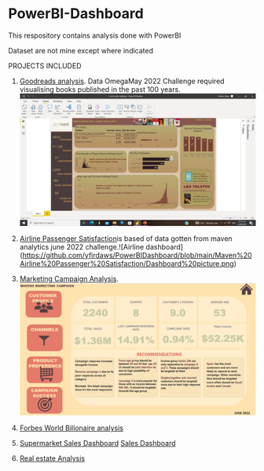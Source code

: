 # PowerBI-Dashboard
 This respository contains analysis done with PowerBI
 
 Dataset are not mine except where indicated


PROJECTS INCLUDED

1. [Goodreads analysis](https://github.com/yfirdaws/PowerBI-Dashboard/tree/main/Good%20reads%20analysis). Data OmegaMay 2022 Challenge required visualising books published in the past 100 years. ![Good reads dashboard](https://github.com/yfirdaws/PowerBI-Dashboard/blob/main/Good%20reads%20analysis/Dashboard.png)

2. [Airline Passenger Satisfaction](https://github.com/yfirdaws/PowerBI-Dashboard/tree/main/Maven%20Airline%20Passenger%20Satisfaction)is based of data gotten from maven analytics june 2022 challenge.![Airline dashboard] (https://github.com/yfirdaws/PowerBIDashboard/blob/main/Maven%20Airline%20Passenger%20Satisfaction/Dashboard%20picture.png)
3. [Marketing Campaign Analysis](https://github.com/yfirdaws/PowerBI-Dashboard/tree/main/Mavens%20Marketing%20Campaign%20Analysis). ![Marketing Campaign Dashboard](https://github.com/yfirdaws/PowerBI-Dashboard/blob/main/Mavens%20Marketing%20Campaign%20Analysis/Screen%20shots/Dashboard%20Home.png)
4. [Forbes World Billonaire analysis](https://github.com/yfirdaws/PowerBI-Dashboard/tree/main/Onyx%20Forbes-Worlds-Billionaires-List-2022%20analysis)
5. [Supermarket Sales Dashboard](https://github.com/yfirdaws/PowerBI-Dashboard/tree/main/Supermarket%20Sales%20Dashboard) [Sales Dashboard](https://github.com/yfirdaws/PowerBI-Dashboard/blob/main/Supermarket%20Sales%20Dashboard/Screenshot%20(117).png)
6. [Real estate Analysis](https://github.com/yfirdaws/PowerBI-Dashboard/tree/main/real%20estate%20dataset)
